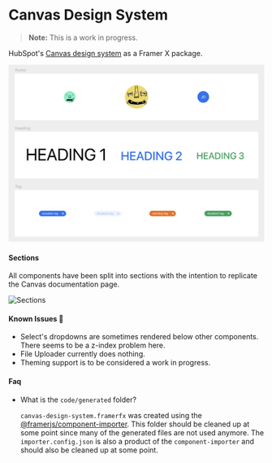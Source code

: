 # Canvas Design System

> **Note:** This is a work in progress.

HubSpot's [Canvas design system](https://canvas.hubspot.com/) as a Framer X package.

![Canvas design system](https://github.com/anythingcodes/canvas-design-system.framerfx/raw/master/metadata/background.png 'Canvas design system')

#### Sections

All components have been split into sections with the intention to replicate the Canvas documentation page.

![Sections](https://github.com/framer/baseui.framerfx/raw/master/metadata/sections.png 'Sections')

#### Known Issues 🚧

- Select's dropdowns are sometimes rendered below other components. There seems to be a z-index problem here.
- File Uploader currently does nothing.
- Theming support is to be considered a work in progress.

#### Faq

- What is the `code/generated` folder?

  `canvas-design-system.framerfx` was created using the [@framerjs/component-importer](https://www.npmjs.com/package/@framerjs/component-importer). This folder should be cleaned up at some point since many of the generated files are not used anymore. The `importer.config.json` is also a product of the `component-importer` and should also be cleaned up at some point.
